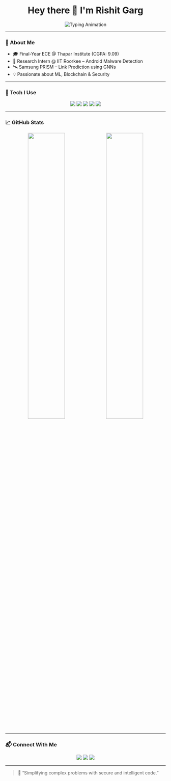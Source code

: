 <h1 align="center">Hey there 👋 I'm Rishit Garg</h1>

<p align="center">
  <img src="https://readme-typing-svg.demolab.com?font=Fira+Code&weight=500&size=24&duration=3500&pause=1000&center=true&vCenter=true&multiline=true&width=1000&height=120&lines=Blockchain+%F0%9F%94%90+%7C+AI+%F0%9F%A4%96+%7C+Android+Security+%F0%9F%93%B1;Final+Year+ECE+Student+%40+Thapar+Institute;Research+Intern+at+IIT+Roorkee+%7C+Samsung+PRISM+Contributor" alt="Typing Animation" />
</p>


---

### 🧠 About Me

- 🎓 Final-Year ECE @ Thapar Institute (CGPA: 9.09)  
- 🔬 Research Intern @ IIT Roorkee – Android Malware Detection  
- 🛰 Samsung PRISM – Link Prediction using GNNs  
- 💡 Passionate about ML, Blockchain & Security

---

### 🚀 Tech I Use

<p align="center">
  <img src="https://img.shields.io/badge/Python-3776AB?style=for-the-badge&logo=python&logoColor=white" />
  <img src="https://img.shields.io/badge/Solidity-363636?style=for-the-badge&logo=solidity&logoColor=white" />
  <img src="https://img.shields.io/badge/Android-3DDC84?style=for-the-badge&logo=android&logoColor=white" />
  <img src="https://img.shields.io/badge/Web3.py-000000?style=for-the-badge" />
  <img src="https://img.shields.io/badge/ML-Scikit--Learn-F7931E?style=for-the-badge&logo=scikit-learn&logoColor=white" />
</p>

---

### 📈 GitHub Stats

<p align="center">
  <img src="https://github-readme-stats.vercel.app/api?username=LovingRishit&show_icons=true&theme=tokyonight&hide=issues" width="48%" />
  <img src="https://github-readme-streak-stats.herokuapp.com/?user=LovingRishit&theme=tokyonight" width="48%" />
</p>

---

### 📬 Connect With Me

<p align="center">
  <a href="mailto:rgarg4_be22@thapar.edu"><img src="https://img.shields.io/badge/Email-D14836?style=for-the-badge&logo=gmail&logoColor=white" /></a>
  <a href="https://linkedin.com/in/rishit-garg-59730622b"><img src="https://img.shields.io/badge/LinkedIn-0077B5?style=for-the-badge&logo=linkedin&logoColor=white" /></a>
  <a href="https://github.com/LovingRishit"><img src="https://img.shields.io/badge/GitHub-333333?style=for-the-badge&logo=github&logoColor=white" /></a>
</p>

---

> 🧩 “Simplifying complex problems with secure and intelligent code.”
